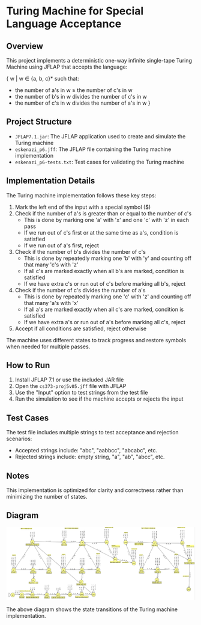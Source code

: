 # Turing Machine for Special Language Acceptance

## Overview

This project implements a deterministic one-way infinite single-tape Turing Machine using JFLAP that accepts the language:

{ w | w ∈ {a, b, c}* such that:

- the number of a's in w ≥ the number of c's in w
- the number of b's in w divides the number of c's in w
- the number of c's in w divides the number of a's in w
}

## Project Structure

- `JFLAP7.1.jar`: The JFLAP application used to create and simulate the Turing machine
- `eskenazi_p6.jff`: The JFLAP file containing the Turing machine implementation
- `eskenazi_p6-tests.txt`: Test cases for validating the Turing machine

## Implementation Details

The Turing machine implementation follows these key steps:

1. Mark the left end of the input with a special symbol ($)
2. Check if the number of a's is greater than or equal to the number of c's
   - This is done by marking one 'a' with 'x' and one 'c' with 'z' in each pass
   - If we run out of c's first or at the same time as a's, condition is satisfied
   - If we run out of a's first, reject
3. Check if the number of b's divides the number of c's
   - This is done by repeatedly marking one 'b' with 'y' and counting off that many 'c's with 'z'
   - If all c's are marked exactly when all b's are marked, condition is satisfied
   - If we have extra c's or run out of c's before marking all b's, reject
4. Check if the number of c's divides the number of a's
   - This is done by repeatedly marking one 'c' with 'z' and counting off that many 'a's with 'x'
   - If all a's are marked exactly when all c's are marked, condition is satisfied
   - If we have extra a's or run out of a's before marking all c's, reject
5. Accept if all conditions are satisfied, reject otherwise

The machine uses different states to track progress and restore symbols when needed for multiple passes.

## How to Run

1. Install JFLAP 7.1 or use the included JAR file
2. Open the `cs373-proj5v05.jff` file with JFLAP
3. Use the "Input" option to test strings from the test file
4. Run the simulation to see if the machine accepts or rejects the input

## Test Cases

The test file includes multiple strings to test acceptance and rejection scenarios:

- Accepted strings include: "abc", "aabbcc", "abcabc", etc.
- Rejected strings include: empty string, "a", "ab", "abcc", etc.

## Notes

This implementation is optimized for clarity and correctness rather than minimizing the number of states.

## Diagram

![Turing Machine Diagram](turing-machine-diagram.png)

The above diagram shows the state transitions of the Turing machine implementation.